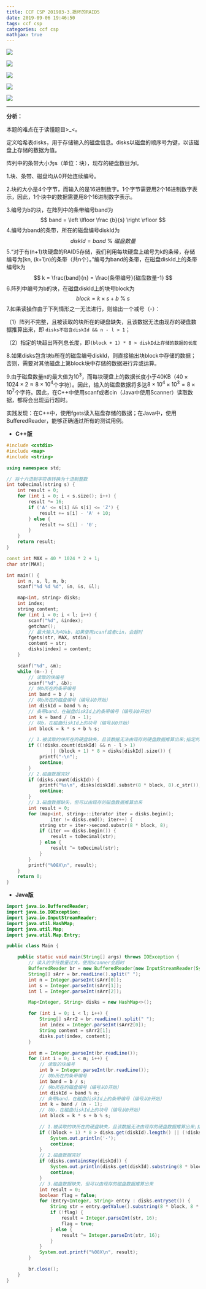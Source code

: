 ```yaml
---
title: CCF CSP 201903-3.损坏的RAID5
date: 2019-09-06 19:46:50
tags: ccf csp
categories: ccf csp
mathjax: true
---
```


![](/static/images/ccf-csp-20190303-1.png)

<!--more-->

![](/static/images/ccf-csp-20190303-2.png)

![](/static/images/ccf-csp-20190303-3.png)

![](/static/images/ccf-csp-20190303-4.png)

![](/static/images/ccf-csp-20190303-5.png)

<hr>

**分析：**

本题的难点在于读懂题目>_<。

定义哈希表disks，用于存储输入的磁盘信息。disks以磁盘的顺序号为键，以该磁盘上存储的数据为值。

阵列中的条带大小为s（单位：块），现存的硬盘数目为l。

1.块、条带、磁盘均从0开始连续编号。

2.块的大小是4个字节，而输入的是16进制数字。1个字节需要用2个16进制数字表示，因此，1个块中的数据需要用8个16进制数字表示。

3.编号为b的块，在阵列中的条带编号band为
$$
band = \left \lfloor \frac {b}{s} \right \rfloor
$$
4.编号为band的条带，所在的磁盘编号diskId为
$$
diskId = band \ \% \ 磁盘数量
$$
5.“对于有(n+1)块硬盘的RAID5存储，我们利用每块硬盘上编号为k的条带，存储编号为[kn, (k+1)n)的条带（共n个）。”编号为band的条带，在磁盘diskId上的条带编号k为
$$
k = \frac{band}{n} = \frac{条带编号}{磁盘数量-1} 
$$
6.阵列中编号为b的块，在磁盘diskId上的块号block为
$$
block = k \times s + b \ \% \ s
$$
7.如果读操作由于下列情形之一无法进行，则输出一个减号（-）：

（1）阵列不完整，且被读取的块所在的硬盘缺失，且该数据无法由现存的硬盘数据推算出来，即 `disks不包含diskId && n - l > 1`；

（2）指定的块超出阵列总长度，即`(block + 1) * 8 > diskId上存储的数据的长度`

8.如果disks包含块b所在的磁盘编号diskId，则直接输出块block中存储的数据；否则，需要对其他磁盘上第block块中存储的数据进行异或运算。

9.由于磁盘数量n的最大值为$10^3$，而每块硬盘上的数据长度小于40KB（$40 \times 1024 \times 2 \approx 8 \times 10^4$个字符）。因此，输入的磁盘数据将多达$8 \times 10^4 \times 10^3 = 8 \times 10^7$个字符。因此，在C++中使用scanf或者cin（Java中使用Scanner）读取数据，都将会出现运行超时。

实践发现：在C++中，使用fgets读入磁盘存储的数据；在Java中，使用BufferedReader，能够正确通过所有的测试用例。

* <strong id="cpp">C++版</strong>

```c++
#include <cstdio>
#include <map>
#include <string>

using namespace std;

// 将十六进制字符串转换为十进制整数
int toDecimal(string s) {
	int result = 0;
	for (int i = 0; i < s.size(); i++) {
		result *= 16;
		if ('A' <= s[i] && s[i] <= 'Z') {
			result += s[i] - 'A' + 10;
		} else {
			result += s[i] - '0';
		}
	}
	return result;
}

const int MAX = 40 * 1024 * 2 + 1;
char str[MAX];

int main() {
	int n, s, l, m, b;
	scanf("%d %d %d", &n, &s, &l);

	map<int, string> disks;
	int index;
	string content;
	for (int i = 0; i < l; i++) {
		scanf("%d", &index);
		getchar();
		// 最大输入为40kb，如果使用scanf或者cin，会超时
		fgets(str, MAX, stdin);
		content = str;
		disks[index] = content;
	}

	scanf("%d", &m);
	while (m--) {
		// 读取的块编号
		scanf("%d", &b);
		// 块b所在的条带编号
		int band = b / s;
		// 块b所在的磁盘编号（编号从0开始）
		int diskId = band % n;
		// 条带band，在磁盘diskId上的条带编号（编号从0开始）
		int k = band / (n - 1);
		// 块b，在磁盘diskId上的块号（编号从0开始）
		int block = k * s + b % s;

		// 1.被读取的块所在的硬盘缺失，且该数据无法由现存的硬盘数据推算出来;指定的块超出阵列总长度。
		if ((!disks.count(diskId) && n - l > 1)
				|| (block + 1) * 8 > disks[diskId].size()) {
			printf("-\n");
			continue;
		}
		// 2.磁盘数据完好
		if (disks.count(diskId)) {
			printf("%s\n", disks[diskId].substr(8 * block, 8).c_str());
			continue;
		}
		// 3.磁盘数据缺失，但可以由现存的磁盘数据推算出来
		int result = 0;
		for (map<int, string>::iterator iter = disks.begin();
				iter != disks.end(); iter++) {
			string str = iter->second.substr(8 * block, 8);
			if (iter == disks.begin()) {
				result = toDecimal(str);
			} else {
				result ^= toDecimal(str);
			}
		}
		printf("%08X\n", result);
	}
	return 0;
}
```

* <strong id="java">Java版</strong>

```java
import java.io.BufferedReader;
import java.io.IOException;
import java.io.InputStreamReader;
import java.util.HashMap;
import java.util.Map;
import java.util.Map.Entry;

public class Main {

	public static void main(String[] args) throws IOException {
		// 读入的字符数量过大，使用Scanner会超时
		BufferedReader br = new BufferedReader(new InputStreamReader(System.in));
		String[] sArr = br.readLine().split(" ");
		int n = Integer.parseInt(sArr[0]);
		int s = Integer.parseInt(sArr[1]);
		int l = Integer.parseInt(sArr[2]);

		Map<Integer, String> disks = new HashMap<>();

		for (int i = 0; i < l; i++) {
			String[] sArr2 = br.readLine().split(" ");
			int index = Integer.parseInt(sArr2[0]);
			String content = sArr2[1];
			disks.put(index, content);
		}

		int m = Integer.parseInt(br.readLine());
		for (int i = 0; i < m; i++) {
			// 读取的块编号
			int b = Integer.parseInt(br.readLine());
			// 块b所在的条带编号
			int band = b / s;
			// 块b所在的磁盘编号（编号从0开始）
			int diskId = band % n;
			// 条带band，在磁盘diskId上的条带编号（编号从0开始）
			int k = band / (n - 1);
			// 块b，在磁盘diskId上的块号（编号从0开始）
			int block = k * s + b % s;

			// 1.被读取的块所在的硬盘缺失，且该数据无法由现存的硬盘数据推算出来;指定的块超出阵列总长度。
			if ((block + 1) * 8 > disks.get(diskId).length() || (!disks.containsKey(diskId) && n - l > 1)) {
				System.out.println('-');
				continue;
			}
			// 2.磁盘数据完好
			if (disks.containsKey(diskId)) {
				System.out.println(disks.get(diskId).substring(8 * block, 8 * (block + 1)));
				continue;
			}
			// 3.磁盘数据缺失，但可以由现存的磁盘数据推算出来
			int result = 0;
			boolean flag = false;
			for (Entry<Integer, String> entry : disks.entrySet()) {
				String str = entry.getValue().substring(8 * block, 8 * (block + 1));
				if (!flag) {
					result = Integer.parseInt(str, 16);
					flag = true;
				} else {
					result ^= Integer.parseInt(str, 16);
				}
			}
			System.out.printf("%08X\n", result);
		}

		br.close();
	}
}
```

